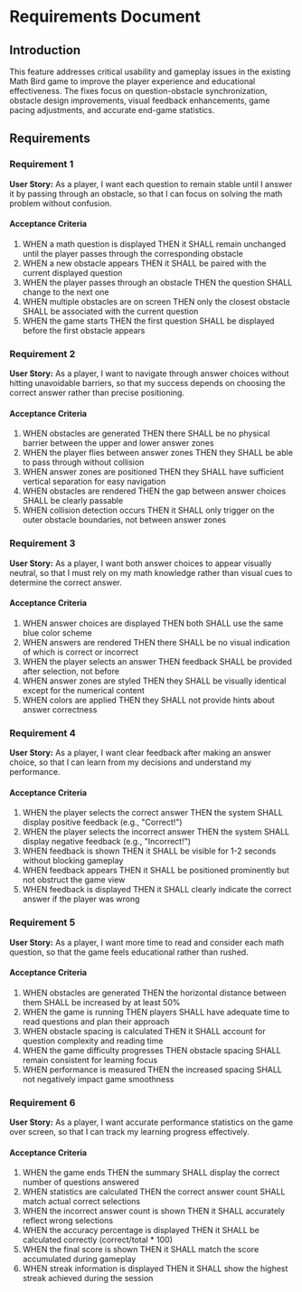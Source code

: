 # Requirements Document

## Introduction

This feature addresses critical usability and gameplay issues in the existing Math Bird game to improve the player experience and educational effectiveness. The fixes focus on question-obstacle synchronization, obstacle design improvements, visual feedback enhancements, game pacing adjustments, and accurate end-game statistics.

## Requirements

### Requirement 1

**User Story:** As a player, I want each question to remain stable until I answer it by passing through an obstacle, so that I can focus on solving the math problem without confusion.

#### Acceptance Criteria

1. WHEN a math question is displayed THEN it SHALL remain unchanged until the player passes through the corresponding obstacle
2. WHEN a new obstacle appears THEN it SHALL be paired with the current displayed question
3. WHEN the player passes through an obstacle THEN the question SHALL change to the next one
4. WHEN multiple obstacles are on screen THEN only the closest obstacle SHALL be associated with the current question
5. WHEN the game starts THEN the first question SHALL be displayed before the first obstacle appears

### Requirement 2

**User Story:** As a player, I want to navigate through answer choices without hitting unavoidable barriers, so that my success depends on choosing the correct answer rather than precise positioning.

#### Acceptance Criteria

1. WHEN obstacles are generated THEN there SHALL be no physical barrier between the upper and lower answer zones
2. WHEN the player flies between answer zones THEN they SHALL be able to pass through without collision
3. WHEN answer zones are positioned THEN they SHALL have sufficient vertical separation for easy navigation
4. WHEN obstacles are rendered THEN the gap between answer choices SHALL be clearly passable
5. WHEN collision detection occurs THEN it SHALL only trigger on the outer obstacle boundaries, not between answer zones

### Requirement 3

**User Story:** As a player, I want both answer choices to appear visually neutral, so that I must rely on my math knowledge rather than visual cues to determine the correct answer.

#### Acceptance Criteria

1. WHEN answer choices are displayed THEN both SHALL use the same blue color scheme
2. WHEN answers are rendered THEN there SHALL be no visual indication of which is correct or incorrect
3. WHEN the player selects an answer THEN feedback SHALL be provided after selection, not before
4. WHEN answer zones are styled THEN they SHALL be visually identical except for the numerical content
5. WHEN colors are applied THEN they SHALL not provide hints about answer correctness

### Requirement 4

**User Story:** As a player, I want clear feedback after making an answer choice, so that I can learn from my decisions and understand my performance.

#### Acceptance Criteria

1. WHEN the player selects the correct answer THEN the system SHALL display positive feedback (e.g., "Correct!")
2. WHEN the player selects the incorrect answer THEN the system SHALL display negative feedback (e.g., "Incorrect!")
3. WHEN feedback is shown THEN it SHALL be visible for 1-2 seconds without blocking gameplay
4. WHEN feedback appears THEN it SHALL be positioned prominently but not obstruct the game view
5. WHEN feedback is displayed THEN it SHALL clearly indicate the correct answer if the player was wrong

### Requirement 5

**User Story:** As a player, I want more time to read and consider each math question, so that the game feels educational rather than rushed.

#### Acceptance Criteria

1. WHEN obstacles are generated THEN the horizontal distance between them SHALL be increased by at least 50%
2. WHEN the game is running THEN players SHALL have adequate time to read questions and plan their approach
3. WHEN obstacle spacing is calculated THEN it SHALL account for question complexity and reading time
4. WHEN the game difficulty progresses THEN obstacle spacing SHALL remain consistent for learning focus
5. WHEN performance is measured THEN the increased spacing SHALL not negatively impact game smoothness

### Requirement 6

**User Story:** As a player, I want accurate performance statistics on the game over screen, so that I can track my learning progress effectively.

#### Acceptance Criteria

1. WHEN the game ends THEN the summary SHALL display the correct number of questions answered
2. WHEN statistics are calculated THEN the correct answer count SHALL match actual correct selections
3. WHEN the incorrect answer count is shown THEN it SHALL accurately reflect wrong selections
4. WHEN the accuracy percentage is displayed THEN it SHALL be calculated correctly (correct/total * 100)
5. WHEN the final score is shown THEN it SHALL match the score accumulated during gameplay
6. WHEN streak information is displayed THEN it SHALL show the highest streak achieved during the session